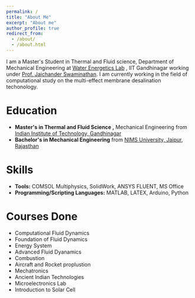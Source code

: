 ```yaml
---
permalink: /
title: "About Me"
excerpt: "About me"
author_profile: true
redirect_from: 
  - /about/
  - /about.html
---
```


I am a Master's Student in Thermal and Fluid science, Department of Mechanical Engineering at <a href='http://jaichander.people.iitgn.ac.in/wel/'> Water Energetics Lab</a> , IIT Gandhinagar working under <a href='https://iitgn.ac.in/faculty/me/7-jaichander'>Prof. Jaichander Swaminathan</a>. I am currently working in the field of computational study on the multi-effect membrane desalination techonology.

Education
======
* **Master's in Thermal and Fluid Science ,** Mechanical Engineering from <a href='https://iitgn.ac.in/'> Indian Institute of Technology, Gandhinagar</a>
* **Bachelor's in Mechanical Engineering** from <a href='https://nimsuniversity.org/'> NIMS University, Jaipur, Rajasthan</a>

Skills
======
* **Tools:** COMSOL Multiphysics, SolidWork, ANSYS FLUENT, MS Office
* **Programming/Scripting Languages:** MATLAB, LATEX, Arduino, Python

Courses Done
======
* Computational Fluid Dynamics
* Foundation of Fluid Dynamics
* Energy System
* Advanced Fluid Dyanamics
* Combustion
* Aircraft and Rocket proplustion
* Mechatronics
* Ancient Indian Technologies
* Microelectronics Lab
* Introduction to Solar Cell

